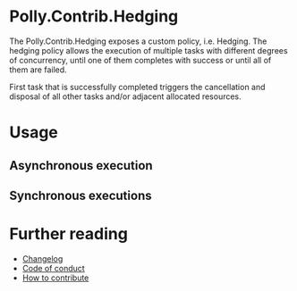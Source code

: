 # Polly.Contrib.Hedging

The Polly.Contrib.Hedging exposes a custom policy, i.e. Hedging.
The hedging policy allows the execution of multiple tasks with different degrees of concurrency, until one of them completes with success or until all of them are failed.

First task that is successfully completed triggers the cancellation and disposal of all other tasks and/or adjacent allocated resources.

# Usage

## Asynchronous execution

## Synchronous executions

# Further reading
- [Changelog](docs/CHANGELOG.md)
- [Code of conduct](docs/CODE_OF_CONDUCT.md)
- [How to contribute](docs/CONTRIBUTING.md)
